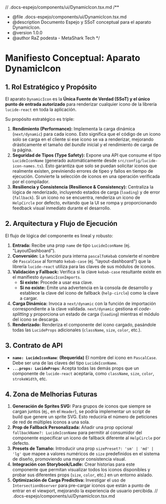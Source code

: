// .docs-espejo/components/ui/DynamicIcon.tsx.md
/**
 * @file .docs-espejo/components/ui/DynamicIcon.tsx.md
 * @description Documento Espejo y SSoT conceptual para el aparato DynamicIcon.
 * @version 1.0.0
 * @author RaZ podesta - MetaShark Tech
 */

# Manifiesto Conceptual: Aparato DynamicIcon

## 1. Rol Estratégico y Propósito

El aparato `DynamicIcon` es la **Única Fuente de Verdad (SSoT) y el único punto de entrada autorizado** para renderizar cualquier icono de la librería `lucide-react` en toda la aplicación.

Su propósito estratégico es triple:

1.  **Rendimiento (Performance):** Implementa la carga dinámica (`next/dynamic`) para cada icono. Esto significa que el código de un icono solo se carga en el cliente si ese icono se va a renderizar, mejorando drásticamente el tamaño del *bundle* inicial y el rendimiento de carga de la página.
2.  **Seguridad de Tipos (Type Safety):** Expone una API que consume el tipo `LucideIconName` (generado automáticamente desde `src/config/lucide-icon-names.ts`). Esto garantiza que solo se puedan solicitar iconos que realmente existen, previniendo errores de tipeo y fallos en tiempo de ejecución. Convierte la selección de iconos en una operación verificada por el compilador.
3.  **Resiliencia y Consistencia (Resilience & Consistency):** Centraliza la lógica de renderizado, incluyendo estados de carga (`loading`) y de error (`fallback`). Si un icono no se encuentra, renderiza un icono de `HelpCircle` por defecto, evitando que la UI se rompa y proporcionando feedback visual inmediato durante el desarrollo.

## 2. Arquitectura y Flujo de Ejecución

El flujo de lógica del componente es lineal y robusto:

1.  **Entrada:** Recibe una prop `name` de tipo `LucideIconName` (ej. "LayoutDashboard").
2.  **Conversión:** La función pura interna `pascalToKebab` convierte el nombre de `PascalCase` al formato `kebab-case` (ej. "layout-dashboard") que la librería `lucide-react` utiliza para las claves de sus módulos de iconos.
3.  **Validación y Fallback:** Verifica si la clave `kebab-case` resultante existe en el manifiesto `dynamicIconImports`.
    -   **Si existe:** Procede a usar esa clave.
    -   **Si no existe:** Emite una advertencia en la consola de desarrollo y establece la clave del icono de fallback (`help-circle`) como la clave a cargar.
4.  **Carga Dinámica:** Invoca a `next/dynamic` con la función de importación correspondiente a la clave validada. `next/dynamic` gestiona el *code-splitting* y proporciona un estado de carga (`loading`) mientras el módulo del icono se descarga.
5.  **Renderizado:** Renderiza el componente del icono cargado, pasándole todas las `LucideProps` adicionales (`className`, `size`, `color`, etc.).

## 3. Contrato de API

-   **`name: LucideIconName`**: **(Requerida)** El nombre del icono en `PascalCase`. Debe ser una de las claves del tipo `LucideIconName`.
-   **`...props: LucideProps`**: Acepta todas las demás props que un componente de `lucide-react` aceptaría, como `className`, `size`, `color`, `strokeWidth`, etc.

## 4. Zona de Melhorias Futuras

1.  **Generación de Sprites SVG:** Para grupos de iconos que siempre se cargan juntos (ej., en el `Header`), se podría implementar un script de build que genere un sprite SVG. Esto reduciría el número de peticiones de red de múltiples iconos a una sola.
2.  **Prop de Fallback Personalizada:** Añadir una prop opcional `fallbackName?: LucideIconName` para permitir al consumidor del componente especificar un icono de fallback diferente al `HelpCircle` por defecto.
3.  **Presets de Tamaño:** Introducir una prop `sizePreset?: 'sm' | 'md' | 'lg'` que mapee a valores numéricos de `size` predefinidos en el sistema de diseño, promoviendo una mayor consistencia visual.
4.  **Integración con Storybook/Ladle:** Crear historias para este componente que permitan visualizar todos los iconos disponibles y probar sus diferentes props (`size`, `color`, etc.) en un entorno aislado.
5.  **Optimización de Carga Predictiva:** Investigar el uso de `IntersectionObserver` para pre-cargar iconos que están a punto de entrar en el viewport, mejorando la experiencia de usuario percibida.
// .docs-espejo/components/ui/DynamicIcon.tsx.md